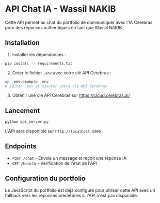 # API Chat IA - Wassil NAKIB

Cette API permet au chat du portfolio de communiquer avec l'IA Cerebras pour des réponses authentiques en tant que Wassil NAKIB.

## Installation

1. Installer les dépendances :
```bash
pip install -r requirements.txt
```

2. Créer le fichier `.env` avec votre clé API Cerebras :
```bash
cp .env.example .env
# Éditer .env et ajouter votre clé API Cerebras
```

3. Obtenir une clé API Cerebras sur https://cloud.cerebras.ai/

## Lancement

```bash
python api_server.py
```

L'API sera disponible sur `http://localhost:5000`

## Endpoints

- `POST /chat` - Envoie un message et reçoit une réponse IA
- `GET /health` - Vérification de l'état de l'API

## Configuration du portfolio

Le JavaScript du portfolio est déjà configuré pour utiliser cette API avec un fallback vers les réponses prédéfinies si l'API n'est pas disponible.